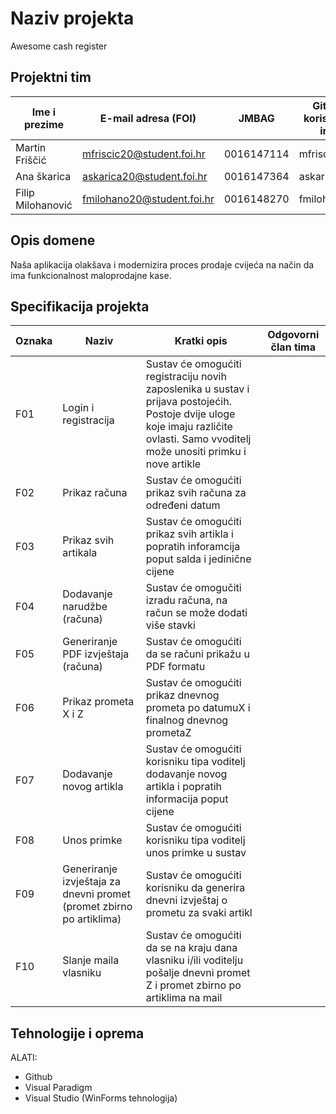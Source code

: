
<!--Sav programski kod potrebno je verzionirati u glavnoj **master** grani i **obvezno** smjestiti u mapu Software. Sve artefakte (npr. slike) koje ćete koristiti u vašoj dokumentaciju obvezno verzionirati u posebnoj grani koja je već kreirana i koja se naziva **master-docs** i smjestiti u mapu Documentation.

Nakon vaše prijave bit će vam dodijeljen mentor s kojim ćete tijekom semestra raditi na ovom projektu. Mentor će vam slati povratne informacije kroz sekciju Discussions također dostupnu na GitHubu vašeg projekta. -->

# Naziv projekta
Awesome cash register

## Projektni tim

Ime i prezime | E-mail adresa (FOI) | JMBAG | Github korisničko ime | 
------------  | ------------------- | ----- | --------------------- | 
Martin Friščić | mfriscic20@student.foi.hr | 0016147114 | mfriscic20 
Ana škarica | askarica20@student.foi.hr | 0016147364 | askarica20 
Filip Milohanović | fmilohano20@student.foi.hr | 0016148270 | fmilohano20 

## Opis domene
<!--Umjesto ovih uputa opišite domenu ili problem koji pokrivate vašim  projektom. Domena može biti proizvoljna, ali obratite pozornost da sukladno ishodima učenja, domena omogući primjenu zahtijevanih koncepata kako je to navedeno u sljedećem poglavlju. Priložite odgovarajuće skice gdje je to prikladno.-->
Naša aplikacija olakšava i modernizira proces prodaje cvijeća na način da ima funkcionalnost maloprodajne kase.
## Specifikacija projekta
<!--Umjesto ovih uputa opišite zahtjeve za funkcionalnošću programskog proizvoda. Pobrojite osnovne funkcionalnosti i za svaku naznačite ime odgovornog člana tima. Opišite buduću arhitekturu programskog proizvoda. Obratite pozornost da bi arhitektura trebala biti višeslojna s odvojenom (dislociranom) bazom podatka koju ćemo za vas mi pripremiti i dati vam pristup naknadno. Također uzmite u obzir da bi svaki član tima treba biti odgovorana za otprilike 3 funkcionalnosti, te da bi opterećenje članova tima trebalo biti ujednačeno. Priložite odgovarajuće dijagrame i skice gdje je to prikladno. Funkcionalnosti sustava bobrojite u tablici ispod koristeći predložak koji slijedi:-->

Oznaka | Naziv | Kratki opis | Odgovorni član tima
------ | ----- | ----------- | -------------------
F01 | Login i registracija | Sustav će omogućiti registraciju novih zaposlenika u sustav i prijava postojećih. Postoje dvije uloge koje imaju različite ovlasti. Samo vvoditelj može unositi primku i nove artikle  | 
F02 |Prikaz računa | Sustav će omogućiti prikaz svih računa za određeni datum| 
F03 | Prikaz svih artikala | Sustav će omogućiti prikaz svih artikla i popratih inforamcija poput salda i jedinične cijene | 
F04 | Dodavanje narudžbe (računa) | Sustav će omogučiti izradu računa, na račun se može dodati više stavki| 
F05 | Generiranje PDF izvještaja (računa) | Sustav će omogućiti da se računi prikažu u PDF formatu | 
F06 | Prikaz prometa X i Z | Sustav će omogućiti prikaz dnevnog prometa po datumuX i finalnog dnevnog prometaZ| 
F07 | Dodavanje novog artikla | Sustav će omogućiti korisniku tipa voditelj dodavanje novog artikla i popratih informacija poput cijene  | 
F08 | Unos primke | Sustav će omogućiti korisniku tipa voditelj unos primke u sustav| 
F09 | Generiranje izvještaja za dnevni promet (promet zbirno po artiklima) | Sustav će omogućiti korisniku da generira dnevni izvještaj o prometu za svaki artikl | 
F10 | Slanje maila vlasniku  |Sustav će omogućiti da se na kraju dana vlasniku i/ili voditelju pošalje dnevni promet Z  i promet zbirno po artiklima na mail| 


## Tehnologije i oprema
<!--Umjesto ovih uputa jasno popišite sve tehnologije, alate i opremu koju ćete koristiti pri implementaciji vašeg rješenja. Projekti se razvijaju koristeći .Net Framework ili .Net Core razvojne okvire, a vrsta projekta može biti WinForms, WPF i UWP. Ne zaboravite planirati korištenje tehnologija u aktivnostima kao što su projektni menadžment ili priprema dokumentacije. Tehnologije koje ćete koristiti bi trebale biti javno dostupne, a ako ih ne budemo obrađivali na vježbama u vašoj dokumentaciji ćete morati navesti način preuzimanja, instaliranja i korištenja onih tehnologija koje su neopbodne kako bi se vaš programski proizvod preveo i pokrenuo. Pazite da svi alati koje ćete koristiti moraju imati odgovarajuću licencu. Što se tiče zahtjeva nastavnika, obvezno je koristiti git i GitHub za verzioniranje programskog koda, GitHub Wiki za pisanje tehničke i projektne dokumentacije, a projektne zadatke je potrebno planirati i pratiti u alatu GitHub projects. -->

ALATI:

<ul>
<li>Github</li>
<li>Visual Paradigm</li>
<li>Visual Studio (WinForms tehnologija) </li>
</ul>


